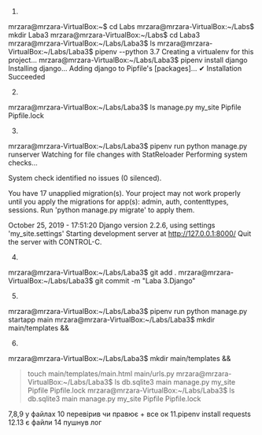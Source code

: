 1. 

mrzara@mrzara-VirtualBox:~$ cd Labs
mrzara@mrzara-VirtualBox:~/Labs$ mkdir Laba3
mrzara@mrzara-VirtualBox:~/Labs$ cd Laba3
mrzara@mrzara-VirtualBox:~/Labs/Laba3$ ls
mrzara@mrzara-VirtualBox:~/Labs/Laba3$ pipenv --python 3.7
Creating a virtualenv for this project...
mrzara@mrzara-VirtualBox:~/Labs/Laba3$ pipenv install django
Installing django...
Adding django to Pipfile's [packages]...
✔ Installation Succeeded 

2.

mrzara@mrzara-VirtualBox:~/Labs/Laba3$ ls
manage.py  my_site  Pipfile  Pipfile.lock

3.

mrzara@mrzara-VirtualBox:~/Labs/Laba3$ pipenv run python manage.py runserver
Watching for file changes with StatReloader
Performing system checks...

System check identified no issues (0 silenced).

You have 17 unapplied migration(s). Your project may not work properly until you apply the migrations for app(s): admin, auth, contenttypes, sessions.
Run 'python manage.py migrate' to apply them.

October 25, 2019 - 17:51:20
Django version 2.2.6, using settings 'my_site.settings'
Starting development server at http://127.0.0.1:8000/
Quit the server with CONTROL-C.

4.
mrzara@mrzara-VirtualBox:~/Labs/Laba3$ git add .
mrzara@mrzara-VirtualBox:~/Labs/Laba3$ git commit -m "Laba 3.Django"

5.
mrzara@mrzara-VirtualBox:~/Labs/Laba3$ pipenv run python manage.py startapp main
mrzara@mrzara-VirtualBox:~/Labs/Laba3$ mkdir main/templates &&

6.
mrzara@mrzara-VirtualBox:~/Labs/Laba3$ mkdir main/templates &&
> touch main/templates/main.html main/urls.py
mrzara@mrzara-VirtualBox:~/Labs/Laba3$ ls
db.sqlite3  main  manage.py  my_site  Pipfile  Pipfile.lock
mrzara@mrzara-VirtualBox:~/Labs/Laba3$ ls
db.sqlite3  main  manage.py  my_site  Pipfile  Pipfile.lock

7,8,9 у файлах
10 перевірив чи правює + все ок
11.pipenv install requests
12.13 є файли
14 пушнув лог
